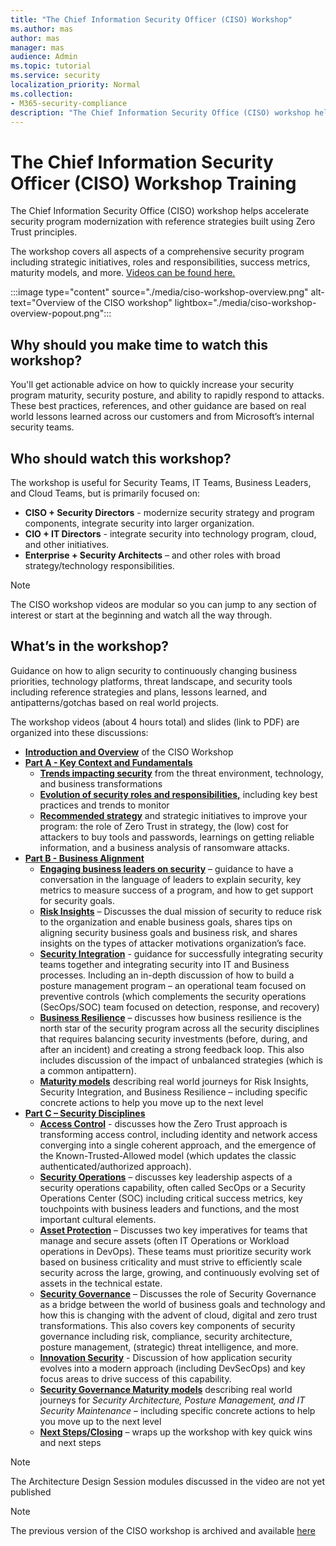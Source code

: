 ```yaml
---
title: "The Chief Information Security Officer (CISO) Workshop"
ms.author: mas
author: mas
manager: mas
audience: Admin
ms.topic: tutorial
ms.service: security
localization_priority: Normal
ms.collection:
- M365-security-compliance
description: "The Chief Information Security Office (CISO) workshop helps accelerate security program modernization with reference strategies built using Zero Trust principles."
---
```


# The Chief Information Security Officer (CISO) Workshop Training

The Chief Information Security Office (CISO) workshop helps accelerate security program modernization with reference strategies built using Zero Trust principles. 

The workshop covers all aspects of a comprehensive security program including strategic initiatives, roles and responsibilities, success metrics, maturity models, and more. [Videos can be found here.](./the-ciso-workshop-videos.md)  

:::image type="content" source="./media/ciso-workshop-overview.png" alt-text="Overview of the CISO workshop" lightbox="./media/ciso-workshop-overview-popout.png":::

## Why should you make time to watch this workshop? 
You'll get actionable advice on how to quickly increase your security program maturity, security posture, and ability to rapidly respond to attacks. 
These best practices, references, and other guidance are based on real world lessons learned across our customers and from Microsoft’s internal security teams. 

## Who should watch this workshop?
The workshop is useful for Security Teams, IT Teams, Business Leaders, and Cloud Teams, but is primarily focused on:
-	**CISO + Security Directors** - modernize security strategy and program components, integrate security into larger organization.
-	**CIO + IT Directors** - integrate security into technology program, cloud, and other initiatives.
-	**Enterprise + Security Architects** – and other roles with broad strategy/technology responsibilities.

> [!NOTE]
> The CISO workshop videos are modular so you can jump to any section of interest or start at the beginning and watch all the way through. 

## What’s in the workshop?
Guidance on how to align security to continuously changing business priorities, technology platforms, threat landscape, and security tools including reference strategies and plans, lessons learned, and antipatterns/gotchas based on real world projects.

The workshop videos (about 4 hours total) and slides (link to PDF) are organized into these discussions: 

-	**[Introduction and Overview](the-ciso-workshop.md)** of the CISO Workshop 
-	**[Part A - Key Context and Fundamentals](the-ciso-workshop-videos.md#part-a---key-context-and-fundamentals)**
     - **[Trends impacting security](the-ciso-workshop-videos.md#threat-environment-and-trends)** from the threat environment, technology, and business transformations
     - **[Evolution of security roles and responsibilities,](the-ciso-workshop-videos.md#roles--responsibilities)** including key best practices and trends to monitor
     - **[Recommended strategy](the-ciso-workshop-videos.md#strategy-and-recommended-initiatives)** and strategic initiatives to improve your program: the role of Zero Trust in strategy, the (low) cost for attackers to buy tools and passwords, learnings on getting reliable information, and a business analysis of ransomware attacks.
-	**[Part B - Business Alignment](the-ciso-workshop-videos.md#part-b---business-alignment)**
    -	**[Engaging business leaders on security](the-ciso-workshop-videos.md#engaging-business-leaders-on-security)** – guidance to have a conversation in the language of leaders to explain security, key metrics to measure success of a program, and how to get support for security goals. 
    -	**[Risk Insights](the-ciso-workshop-videos.md#risk-insights)** – Discusses the dual mission of security to reduce risk to the organization and enable business goals, shares tips on aligning security business goals and business risk, and shares insights on the types of attacker motivations organization’s face. 
    -	**[Security Integration](the-ciso-workshop-videos.md#security-integration)** - guidance for successfully integrating security teams together and integrating security into IT and Business processes. Including an in-depth discussion of how to build a posture management program – an operational team focused on preventive controls (which complements the security operations (SecOps/SOC) team focused on detection, response, and recovery)
    -	**[Business Resilience](the-ciso-workshop-videos.md#business-resilience)** – discusses how business resilience is the north star of the security program across all the security disciplines that requires balancing security investments (before, during, and after an incident) and creating a strong feedback loop. This also includes discussion of the impact of unbalanced strategies (which is a common antipattern). 
    -	**[Maturity models](the-ciso-workshop-videos.md#maturity-model---business-alignment)** describing real world journeys for Risk Insights, Security Integration, and Business Resilience – including specific concrete actions to help you move up to the next level
-	**[Part C – Security Disciplines](the-ciso-workshop-videos.md#part-c---security-disciplines)**
    - **[Access Control](the-ciso-workshop-videos.md#access-control)** - discusses how the Zero Trust approach is transforming access control, including identity and network access converging into a single coherent approach, and the emergence of the Known-Trusted-Allowed model (which updates the classic authenticated/authorized approach).
    - **[Security Operations](the-ciso-workshop-videos.md#security-operations)** – discusses key leadership aspects of a security operations capability, often called SecOps or a Security Operations Center (SOC) including critical success metrics, key touchpoints with business leaders and functions, and the most important cultural elements.
    - **[Asset Protection](the-ciso-workshop-videos.md#asset-protection)** – Discusses two key imperatives for teams that manage and secure assets (often IT Operations or Workload operations in DevOps). These teams must prioritize security work based on business criticality and must strive to efficiently scale security across the large, growing, and continuously evolving set of assets in the technical estate.
    - **[Security Governance](the-ciso-workshop-videos.md#security-governance)** – Discusses the role of Security Governance as a bridge between the world of business goals and technology and how this is changing with the advent of cloud, digital and zero trust transformations. This also covers key components of security governance including risk, compliance, security architecture, posture management, (strategic) threat intelligence, and more.
    - **[Innovation Security](the-ciso-workshop-videos.md#innovation-security)** - Discussion of how application security evolves into a modern approach (including DevSecOps) and key focus areas to drive success of this capability.
    - **[Security Governance Maturity models](the-ciso-workshop-videos.md#maturity-model---security-governance)** describing real world journeys for *Security Architecture, Posture Management, and IT Security Maintenance* – including specific concrete actions to help you move up to the next level
    - **[Next Steps/Closing](the-ciso-workshop-videos.md#summary--next-steps)** – wraps up the workshop with key quick wins and next steps

> [!NOTE]
> The Architecture Design Session modules discussed in the video are not yet published

> [!NOTE]
> The previous version of the CISO workshop is archived and available [here](ciso-workshop.md) 
